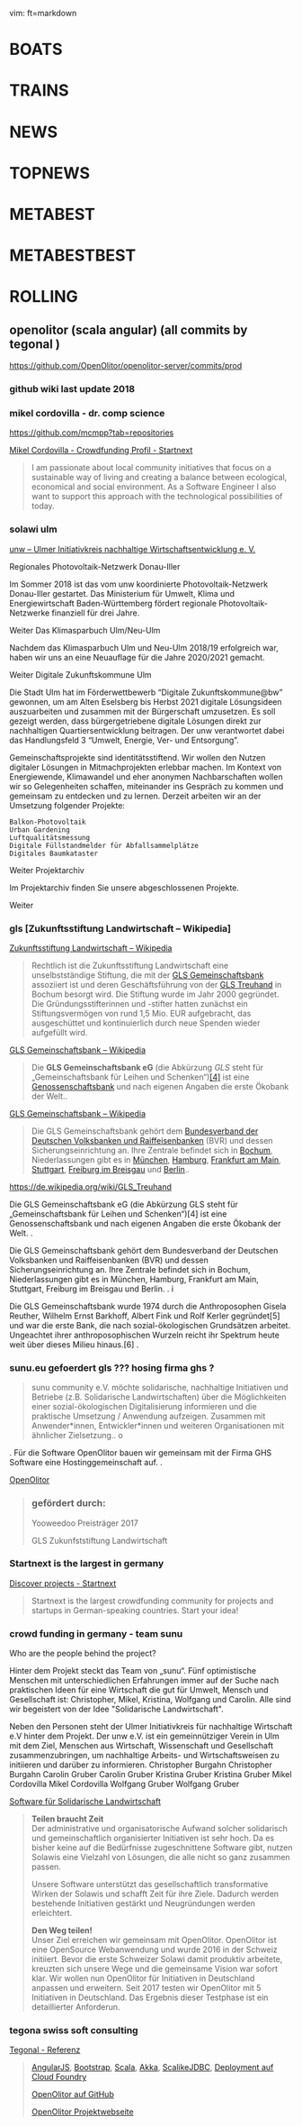 vim: ft=markdown


BOATS
====
TRAINS
====
NEWS
====
TOPNEWS
====
METABEST
====
METABESTBEST
====
ROLLING
====
openolitor (scala angular) (all commits by tegonal )
----

https://github.com/OpenOlitor/openolitor-server/commits/prod

### github wiki last update 2018
### mikel cordovilla - dr. comp science
https://github.com/mcmpp?tab=repositories


[Mikel Cordovilla - Crowdfunding Profil - Startnext](https://www.startnext.com/en/profile/mikel-cordovilla/my-projects)

> I am passionate about local community initiatives that focus on a
> sustainable way of living and creating a balance between ecological,
> economical and social environment. As a Software Engineer I also want
> to support this approach with the technological possibilities of
> today.


### solawi ulm
[unw – Ulmer Initiativkreis nachhaltige Wirtschaftsentwicklung e. V.](https://www.unw-ulm.de/)



Regionales Photovoltaik-Netzwerk Donau-Iller

Im Sommer 2018 ist das vom unw koordinierte Photovoltaik-Netzwerk Donau-Iller gestartet. Das Ministerium für Umwelt, Klima und Energiewirtschaft Baden-Württemberg fördert regionale Photovoltaik-Netzwerke finanziell für drei Jahre.

Weiter
Das Klimasparbuch Ulm/Neu-Ulm

Nachdem das Klimasparbuch Ulm und Neu-Ulm 2018/19 erfolgreich war, haben wir uns an eine Neuauflage für die Jahre 2020/2021 gemacht.

Weiter
Digitale Zukunftskommune Ulm

Die Stadt Ulm hat im Förderwettbewerb “Digitale Zukunftskommune@bw” gewonnen, um am Alten Eselsberg bis Herbst 2021 digitale Lösungsideen auszuarbeiten und zusammen mit der Bürgerschaft umzusetzen. Es soll gezeigt werden, dass bürgergetriebene digitale Lösungen direkt zur nachhaltigen Quartiersentwicklung beitragen. Der unw verantwortet dabei das Handlungsfeld 3 “Umwelt, Energie, Ver- und Entsorgung”.

Gemeinschaftsprojekte sind identitätsstiftend. Wir wollen den Nutzen digitaler Lösungen in Mitmachprojekten erlebbar machen. Im Kontext von Energiewende, Klimawandel und eher anonymen Nachbarschaften wollen wir so Gelegenheiten schaffen, miteinander ins Gespräch zu kommen und gemeinsam zu entdecken und zu lernen. Derzeit arbeiten wir an der Umsetzung folgender Projekte:

    Balkon-Photovoltaik
    Urban Gardening
    Luftqualitätsmessung
    Digitale Füllstandmelder für Abfallsammelplätze
    Digitales Baumkataster

Weiter
Projektarchiv

Im Projektarchiv finden Sie unsere abgeschlossenen Projekte.

Weiter

### gls [Zukunftsstiftung Landwirtschaft – Wikipedia]
[Zukunftsstiftung Landwirtschaft – Wikipedia](https://de.wikipedia.org/wiki/Zukunftsstiftung_Landwirtschaft)

> Rechtlich ist die Zukunftsstiftung Landwirtschaft eine
> unselbstständige Stiftung, die mit der [GLS
> Gemeinschaftsbank](https://de.wikipedia.org/wiki/GLS_Gemeinschaftsbank
> "GLS Gemeinschaftsbank") assoziiert ist und deren Geschäftsführung von
> der [GLS Treuhand](https://de.wikipedia.org/wiki/GLS_Treuhand "GLS
> Treuhand") in Bochum besorgt wird. Die Stiftung wurde im Jahr 2000
> gegründet. Die Gründungsstifterinnen und -stifter hatten zunächst ein
> Stiftungsvermögen von rund 1,5 Mio. EUR aufgebracht, das ausgeschüttet
> und kontinuierlich durch neue Spenden wieder aufgefüllt wird.

[GLS Gemeinschaftsbank – Wikipedia](https://de.wikipedia.org/wiki/GLS_Treuhand)

> Die **GLS Gemeinschaftsbank eG** (die Abkürzung _GLS_ steht für
> „Gemeinschaftsbank für Leihen und
> Schenken“)[\[4\]](https://de.wikipedia.org/wiki/GLS_Treuhand#cite_note-4)
> ist eine
> [Genossenschaftsbank](https://de.wikipedia.org/wiki/Genossenschaftsbank
> "Genossenschaftsbank") und nach eigenen Angaben die erste Ökobank der
> Welt..


[GLS Gemeinschaftsbank – Wikipedia](https://de.wikipedia.org/wiki/GLS_Treuhand)

> Die GLS Gemeinschaftsbank gehört dem [Bundesverband der Deutschen
> Volksbanken und
> Raiffeisenbanken](https://de.wikipedia.org/wiki/Bundesverband_der_Deutschen_Volksbanken_und_Raiffeisenbanken
> "Bundesverband der Deutschen Volksbanken und Raiffeisenbanken") (BVR)
> und dessen Sicherungseinrichtung an. Ihre Zentrale befindet sich in
> [Bochum](https://de.wikipedia.org/wiki/Bochum "Bochum"),
> Niederlassungen gibt es in
> [München](https://de.wikipedia.org/wiki/M%C3%BCnchen "München"),
> [Hamburg](https://de.wikipedia.org/wiki/Hamburg "Hamburg"), [Frankfurt
> am Main](https://de.wikipedia.org/wiki/Frankfurt_am_Main "Frankfurt am
> Main"), [Stuttgart](https://de.wikipedia.org/wiki/Stuttgart
> "Stuttgart"), [Freiburg im
> Breisgau](https://de.wikipedia.org/wiki/Freiburg_im_Breisgau "Freiburg
> im Breisgau") und [Berlin](https://de.wikipedia.org/wiki/Berlin
> "Berlin")..

https://de.wikipedia.org/wiki/GLS_Treuhand



                                                         
Die GLS Gemeinschaftsbank eG (die Abkürzung GLS steht für
„Gemeinschaftsbank für Leihen und Schenken“)[4] ist eine
Genossenschaftsbank und nach eigenen Angaben die erste Ökobank der Welt.
.

Die GLS Gemeinschaftsbank gehört dem Bundesverband der Deutschen
Volksbanken und Raiffeisenbanken (BVR) und dessen Sicherungseinrichtung
an. Ihre Zentrale befindet sich in Bochum, Niederlassungen gibt es in
München, Hamburg, Frankfurt am Main, Stuttgart, Freiburg im Breisgau und
Berlin. .
i


Die GLS Gemeinschaftsbank wurde 1974 durch die Anthroposophen Gisela
Reuther, Wilhelm Ernst Barkhoff, Albert Fink und Rolf Kerler
gegründet[5] und war die erste Bank, die nach sozial-ökologischen
Grundsätzen arbeitet. Ungeachtet ihrer anthroposophischen Wurzeln reicht
ihr Spektrum heute weit über dieses Milieu hinaus.[6] .



### sunu.eu gefoerdert gls ??? hosing firma ghs ? 
[](http://sunu.eu/)

> sunu community e.V. möchte solidarische, nachhaltige Initiativen und
> Betriebe (z.B. Solidarische Landwirtschaften) über die Möglichkeiten
> einer sozial-ökologischen Digitalisierung informieren und die
> praktische Umsetzung / Anwendung aufzeigen. Zusammen mit
> Anwender\*innen, Entwickler\*innen und weiteren Organisationen mit
> ähnlicher Zielsetzung..
o

. Für die Software OpenOlitor bauen wir gemeinsam mit der Firma GHS
Software eine Hostinggemeinschaft auf. .


[OpenOlitor](http://sunu.eu/openolitor/)

> ### gefördert durch:
> 
> Yooweedoo Preisträger 2017
> 
> GLS Zukunfststiftung Landwirtschaft

### Startnext is the largest in germany 
[Discover projects - Startnext](https://www.startnext.com/projects.html?q=fundings/crowdindex-d/10/4120&c=12)

> Startnext is the largest crowdfunding community for projects and
> startups in German-speaking countries. Start your idea!


### crowd funding in germany - team sunu

Who are the people behind the project?

Hinter dem Projekt steckt das Team von „sunu“. Fünf optimistische Menschen mit unterschiedlichen Erfahrungen immer auf der Suche nach praktischen Ideen für eine Wirtschaft die gut für Umwelt, Mensch und Gesellschaft ist: Christopher, Mikel, Kristina, Wolfgang und Carolin. Alle sind wir begeistert von der Idee "Solidarische Landwirtschaft".

Neben den Personen steht der Ulmer Initiativkreis für nachhaltige Wirtschaft e.V hinter dem Projekt. Der unw e.V. ist ein gemeinnütziger Verein in Ulm mit dem Ziel, Menschen aus Wirtschaft, Wissenschaft und Gesellschaft zusammenzubringen, um nachhaltige Arbeits- und Wirtschaftsweisen zu initiieren und darüber zu informieren.
Christopher Burgahn
Christopher Burgahn
Carolin Gruber
Carolin Gruber
Kristina Gruber
Kristina Gruber
Mikel Cordovilla
Mikel Cordovilla
Wolfgang Gruber
Wolfgang Gruber



[Software für Solidarische Landwirtschaft](https://www.startnext.com/software-fuer-solidarische-landwirtschaft)

> **Teilen braucht Zeit**  
> Der administrative und organisatorische Aufwand solcher solidarisch und gemeinschaftlich organisierter Initiativen ist sehr hoch. Da es bisher keine auf die Bedürfnisse zugeschnittene Software gibt, nutzen Solawis eine Vielzahl von Lösungen, die alle nicht so ganz zusammen passen.
> 
> Unsere Software unterstützt das gesellschaftlich transformative Wirken der Solawis und schafft Zeit für ihre Ziele. Dadurch werden bestehende Initiativen gestärkt und Neugründungen werden erleichtert.
> 
> **Den Weg teilen!**  
> Unser Ziel erreichen wir gemeinsam mit OpenOlitor. OpenOlitor ist eine
> OpenSource Webanwendung und wurde 2016 in der Schweiz initiiert. Bevor
> die erste Schweizer Solawi damit produktiv arbeitete, kreuzten sich
> unsere Wege und die gemeinsame Vision war sofort klar. Wir wollen nun
> OpenOlitor für Initiativen in Deutschland anpassen und erweitern. Seit
> 2017 testen wir OpenOlitor mit 5 Initiativen in Deutschland. Das
> Ergebnis dieser Testphase ist ein detaillierter Anforderun.


### tegona swiss soft consulting
[Tegonal - Referenz](https://www.tegonal.com/referenz/openolitor)

> 
> [AngularJS](https://angularjs.org), [Bootstrap](https://getbootstrap.com), [Scala](https://www.scala-lang.org), [Akka](https://akka.io), [ScalikeJDBC](http://scalikejdbc.org/), [Deployment auf Cloud Foundry](https://www.cloudfoundry.org)
> 
> [OpenOlitor auf GitHub](https://github.com/OpenOlitor)
> 
> [OpenOlitor Projektwebseite](http://openolitor.org)

